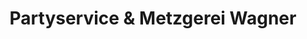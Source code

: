 ---
title: "Partyservice & Metzgerei Wagner"
url: /marktoberdorf/partyservice-und-metzgerei-wagner/
shop: Metzgerei
---
